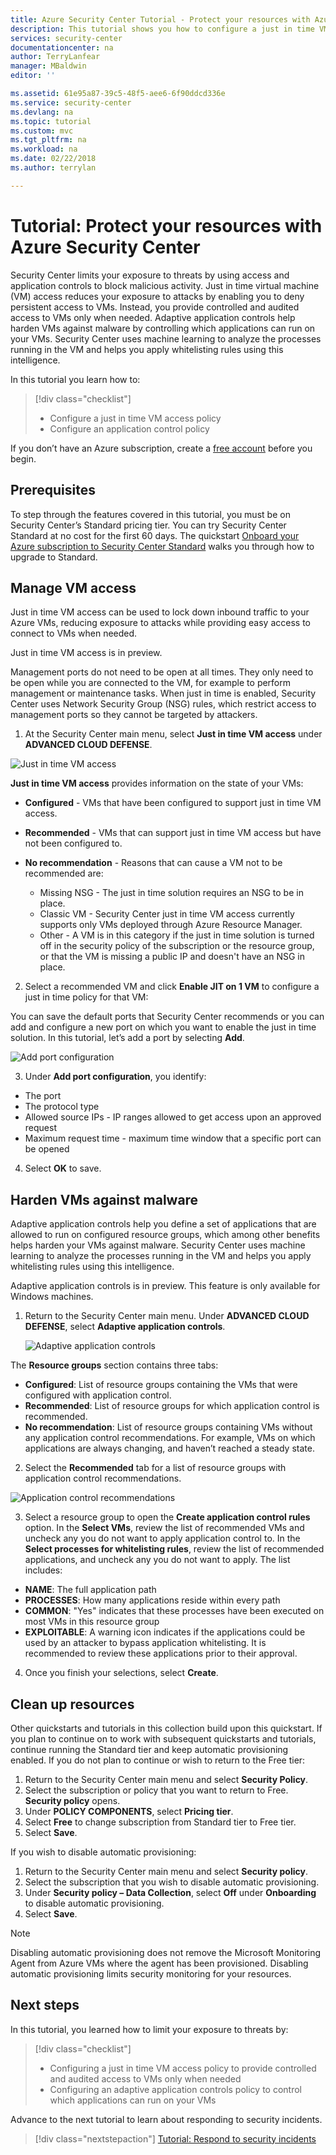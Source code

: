 ```yaml
---
title: Azure Security Center Tutorial - Protect your resources with Azure Security Center | Microsoft Docs
description: This tutorial shows you how to configure a just in time VM access policy and an application control policy.
services: security-center
documentationcenter: na
author: TerryLanfear
manager: MBaldwin
editor: ''

ms.assetid: 61e95a87-39c5-48f5-aee6-6f90ddcd336e
ms.service: security-center
ms.devlang: na
ms.topic: tutorial
ms.custom: mvc
ms.tgt_pltfrm: na
ms.workload: na
ms.date: 02/22/2018
ms.author: terrylan

---
```

# Tutorial: Protect your resources with Azure Security Center
Security Center limits your exposure to threats by using access and application controls to block malicious activity. Just in time virtual machine (VM) access reduces your exposure to attacks by enabling you to deny persistent access to VMs. Instead, you provide controlled and audited access to VMs only when needed. Adaptive application controls help harden VMs against malware by controlling which applications can run on your VMs. Security Center uses machine learning to analyze the processes running in the VM and helps you apply whitelisting rules using this intelligence.

In this tutorial you learn how to:

> [!div class="checklist"]
> * Configure a just in time VM access policy
> * Configure an application control policy

If you don’t have an Azure subscription, create a  [free account](https://azure.microsoft.com/pricing/free-trial/) before you begin.

## Prerequisites
To step through the features covered in this tutorial, you must be on Security Center’s Standard pricing tier. You can try Security Center Standard at no cost for the first 60 days. The quickstart [Onboard your Azure subscription to Security Center Standard](security-center-get-started.md) walks you through how to upgrade to Standard.

## Manage VM access
Just in time VM access can be used to lock down inbound traffic to your Azure VMs, reducing exposure to attacks while providing easy access to connect to VMs when needed.

Just in time VM access is in preview.

Management ports do not need to be open at all times. They only need to be open while you are connected to the VM, for example to perform management or maintenance tasks. When just in time is enabled, Security Center uses Network Security Group (NSG) rules, which restrict access to management ports so they cannot be targeted by attackers.

1. At the Security Center main menu, select **Just in time VM access** under **ADVANCED CLOUD DEFENSE**.

  ![Just in time VM access][1]

  **Just in time VM access** provides information on the state of your VMs:

  - **Configured** - VMs that have been configured to support just in time VM access.
  - **Recommended** - VMs that can support just in time VM access but have not been configured to.
  - **No recommendation** - Reasons that can cause a VM not to be recommended are:

    - Missing NSG - The just in time solution requires an NSG to be in place.
    - Classic VM - Security Center just in time VM access currently supports only VMs deployed through Azure Resource Manager.
    - Other - A VM is in this category if the just in time solution is turned off in the security policy of the subscription or the resource group, or that the VM is missing a public IP and doesn't have an NSG in place.

2. Select a recommended VM and click **Enable JIT on 1 VM** to configure a just in time policy for that VM:

  You can save the default ports that Security Center recommends or you can add and configure a new port on which you want to enable the just in time solution. In this tutorial, let’s add a port by selecting **Add**.

  ![Add port configuration][2]

3. Under **Add port configuration**, you identify:

  - The port
  - The protocol type
  - Allowed source IPs - IP ranges allowed to get access upon an approved request
  - Maximum request time - maximum time window that a specific port can be opened

4. Select **OK** to save.

## Harden VMs against malware
Adaptive application controls help you define a set of applications that are allowed to run on configured resource groups, which among other benefits helps harden your VMs against malware. Security Center uses machine learning to analyze the processes running in the VM and helps you apply whitelisting rules using this intelligence.

Adaptive application controls is in preview. This feature is only available for Windows machines.

1. Return to the Security Center main menu. Under **ADVANCED CLOUD DEFENSE**, select **Adaptive application controls**.

   ![Adaptive application controls][3]

  The **Resource groups** section contains three tabs:

  - **Configured**: List of resource groups containing the VMs that were configured with application control.
  - **Recommended**: List of resource groups for which application control is recommended.
  - **No recommendation**: List of resource groups containing VMs without any application control recommendations. For example, VMs on which applications are always changing, and haven’t reached a steady state.

2. Select the **Recommended** tab for a list of resource groups with application control recommendations.

  ![Application control recommendations][4]

3. Select a resource group to open the **Create application control rules** option. In the **Select VMs**, review the list of recommended VMs and uncheck any you do not want to apply application control to. In the **Select processes for whitelisting rules**, review the list of recommended applications, and uncheck any you do not want to apply. The list includes:

  - **NAME**: The full application path
  - **PROCESSES**: How many applications reside within every path
  - **COMMON**: "Yes" indicates that these processes have been executed on most VMs in this resource group
  - **EXPLOITABLE**: A warning icon indicates if the applications could be used by an attacker to bypass application whitelisting. It is recommended to review these applications prior to their approval.

4. Once you finish your selections, select **Create**.

## Clean up resources
Other quickstarts and tutorials in this collection build upon this quickstart. If you plan to continue on to work with subsequent quickstarts and tutorials, continue running the Standard tier and keep automatic provisioning enabled. If you do not plan to continue or wish to return to the Free tier:

1. Return to the Security Center main menu and select **Security Policy**.
2. Select the subscription or policy that you want to return to Free. **Security policy** opens.
3. Under **POLICY COMPONENTS**, select **Pricing tier**.
4. Select **Free** to change subscription from Standard tier to Free tier.
5. Select **Save**.

If you wish to disable automatic provisioning:

1. Return to the Security Center main menu and select **Security policy**.
2. Select the subscription that you wish to disable automatic provisioning.
3. Under **Security policy – Data Collection**, select **Off** under **Onboarding** to disable automatic provisioning.
4. Select **Save**.

>[!NOTE]
> Disabling automatic provisioning does not remove the Microsoft Monitoring Agent from Azure VMs where the agent has been provisioned. Disabling automatic provisioning limits security monitoring for your resources.
>

## Next steps
In this tutorial, you learned how to limit your exposure to threats by:

> [!div class="checklist"]
> * Configuring a just in time VM access policy to provide controlled and audited access to VMs only when needed
> * Configuring an adaptive application controls policy to control which applications can run on your VMs

Advance to the next tutorial to learn about responding to security incidents.

> [!div class="nextstepaction"]
> [Tutorial: Respond to security incidents](tutorial-security-incident.md)

<!--Image references-->
[1]: ./media/tutorial-protect-resources/just-in-time-vm-access.png
[2]: ./media/tutorial-protect-resources/add-port.png
[3]: ./media/tutorial-protect-resources/adaptive-application-control-options.png
[4]: ./media/tutorial-protect-resources/recommended-resource-groups.png
